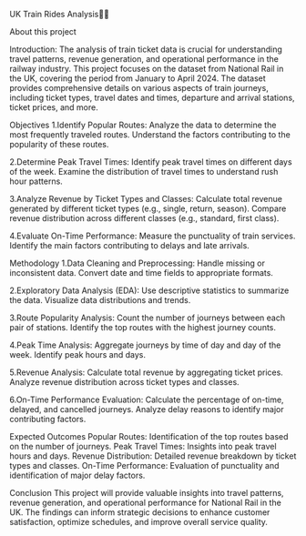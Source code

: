 UK Train Rides Analysis🚝🚉

About this project

Introduction:
The analysis of train ticket data is crucial for understanding travel patterns, revenue generation, 
and operational performance in the railway industry. This project focuses on the dataset from National 
Rail in the UK, covering the period from January to April 2024. The dataset provides comprehensive 
details on various aspects of train journeys, including ticket types, travel dates and times, departure
and arrival stations, ticket prices, and more.

Objectives
1.Identify Popular Routes:
Analyze the data to determine the most frequently traveled routes.
Understand the factors contributing to the popularity of these routes.

2.Determine Peak Travel Times:
Identify peak travel times on different days of the week.
Examine the distribution of travel times to understand rush hour patterns.

3.Analyze Revenue by Ticket Types and Classes:
Calculate total revenue generated by different ticket types (e.g., single, return, season).
Compare revenue distribution across different classes (e.g., standard, first class).

4.Evaluate On-Time Performance:
Measure the punctuality of train services.
Identify the main factors contributing to delays and late arrivals.


Methodology
1.Data Cleaning and Preprocessing:
Handle missing or inconsistent data.
Convert date and time fields to appropriate formats.

2.Exploratory Data Analysis (EDA):
Use descriptive statistics to summarize the data.
Visualize data distributions and trends.

3.Route Popularity Analysis:
Count the number of journeys between each pair of stations.
Identify the top routes with the highest journey counts.

4.Peak Time Analysis:
Aggregate journeys by time of day and day of the week.
Identify peak hours and days.

5.Revenue Analysis:
Calculate total revenue by aggregating ticket prices.
Analyze revenue distribution across ticket types and classes.

6.On-Time Performance Evaluation:
Calculate the percentage of on-time, delayed, and cancelled journeys.
Analyze delay reasons to identify major contributing factors.


Expected Outcomes
Popular Routes: Identification of the top routes based on the number of journeys.
Peak Travel Times: Insights into peak travel hours and days.
Revenue Distribution: Detailed revenue breakdown by ticket types and classes.
On-Time Performance: Evaluation of punctuality and identification of major delay factors.



Conclusion
This project will provide valuable insights into travel patterns, revenue generation, and operational performance for National Rail in the UK. The findings can inform strategic decisions to enhance customer satisfaction, optimize schedules, and improve overall service quality.
